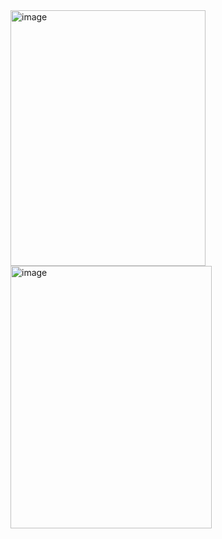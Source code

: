 
<img width="312" height="409" alt="image" src="https://github.com/user-attachments/assets/3585c49c-2eaf-454a-af33-002e85fd4c85" />
<img width="322" height="420" alt="image" src="https://github.com/user-attachments/assets/de6ddd31-d63d-4323-b87b-62f76198b10d" />
